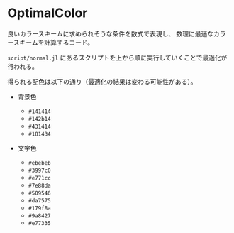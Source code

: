 # OptimalColor

良いカラースキームに求められそうな条件を数式で表現し、
数理に最適なカラースキームを計算するコード。

`script/normal.jl` にあるスクリプトを上から順に実行していくことで最適化が行われる。

得られる配色は以下の通り（最適化の結果は変わる可能性がある）。

- 背景色
  - `#141414`
  - `#142b14`
  - `#431414`
  - `#181434`

- 文字色
  - `#ebebeb`
  - `#3997c0`
  - `#e771cc`
  - `#7e88da`
  - `#509546`
  - `#da7575`
  - `#179f8a`
  - `#9a8427`
  - `#e77335`
